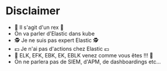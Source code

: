 # Disclaimer

- 🦖 Il s'agit d'un rex 🦖
- On va parler d'Elastic dans kube
- 🕵️ Je ne suis pas expert Elastic 🕵️
- 💵 Je n'ai pas d'actions chez Elastic 💵
- 🍔 ELK, EFK, EBK, EK, EBLK venez comme vous êtes !!! 🍔
- On ne parlera pas de SIEM, d'APM, de dashboardings etc...
 <!-- .element: class="list-fragment" -->
